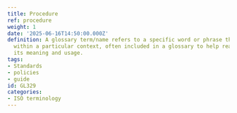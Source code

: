 ```yaml
---
title: Procedure
ref: procedure
weight: 1
date: '2025-06-16T14:50:00.000Z'
definition: A glossary term/name refers to a specific word or phrase that is defined
  within a particular context, often included in a glossary to help readers understand
  its meaning and usage.
tags:
- Standards
- policies
- guide
id: GL329
categories:
- ISO terminology
---
```


